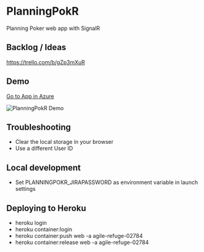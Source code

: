 # PlanningPokR

Planning Poker web app with SignalR

## Backlog / Ideas

<https://trello.com/b/gZp3mXuR>

## Demo

[Go to App in Azure](https://planningpokr.azurewebsites.net/)

![PlanningPokR Demo](Docs/PlanningPokr.gif)

## Troubleshooting

- Clear the local storage in your browser
- Use a different User ID

## Local development

- Set PLANNINGPOKR_JIRAPASSWORD as environment variable in launch settings

## Deploying to Heroku

- heroku login
- heroku container:login
- heroku container:push web -a agile-refuge-02784
- heroku container:release web -a agile-refuge-02784
